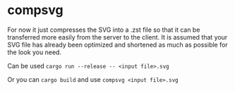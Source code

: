 # compsvg

For now it just compresses the SVG into a .zst file so that it can be transferred more easily from the server to the client. It is assumed that your SVG file has already been optimized and shortened as much as possible for the look you need.

Can be used `cargo run --release -- <input file>.svg`

Or you can `cargo build` and use `compsvg <input file>.svg`
